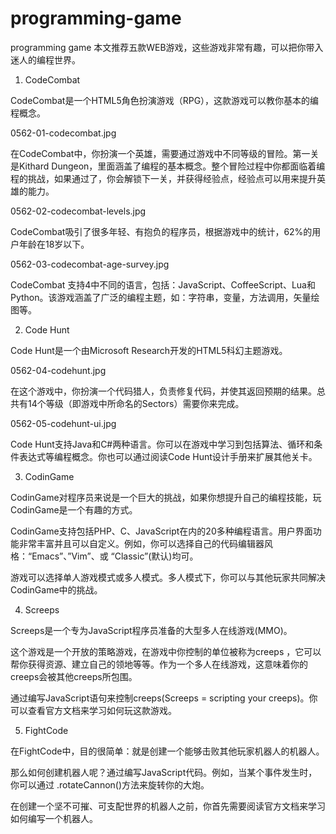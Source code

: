 # programming-game
programming game
本文推荐五款WEB游戏，这些游戏非常有趣，可以把你带入迷人的编程世界。

1. CodeCombat

CodeCombat是一个HTML5角色扮演游戏（RPG），这款游戏可以教你基本的编程概念。

0562-01-codecombat.jpg

在CodeCombat中，你扮演一个英雄，需要通过游戏中不同等级的冒险。第一关是Kithard Dungeon，里面涵盖了编程的基本概念。整个冒险过程中你都面临着编程的挑战，如果通过了，你会解锁下一关，并获得经验点，经验点可以用来提升英雄的能力。

0562-02-codecombat-levels.jpg

CodeCombat吸引了很多年轻、有抱负的程序员，根据游戏中的统计，62%的用户年龄在18岁以下。

0562-03-codecombat-age-survey.jpg

CodeCombat 支持4中不同的语言，包括：JavaScript、CoffeeScript、Lua和Python。该游戏涵盖了广泛的编程主题，如：字符串，变量，方法调用，矢量绘图等。

2. Code Hunt

Code Hunt是一个由Microsoft Research开发的HTML5科幻主题游戏。

0562-04-codehunt.jpg

在这个游戏中，你扮演一个代码猎人，负责修复代码，并使其返回预期的结果。总共有14个等级（即游戏中所命名的Sectors）需要你来完成。

0562-05-codehunt-ui.jpg

Code Hunt支持Java和C#两种语言。你可以在游戏中学习到包括算法、循环和条件表达式等编程概念。你也可以通过阅读Code Hunt设计手册来扩展其他关卡。

3. CodinGame

CodinGame对程序员来说是一个巨大的挑战，如果你想提升自己的编程技能，玩CodinGame是一个有趣的方式。

CodinGame支持包括PHP、C、JavaScript在内的20多种编程语言。用户界面功能非常丰富并且可以自定义。例如，你可以选择自己的代码编辑器风格：“Emacs”、”Vim”、或 “Classic”(默认)均可。

游戏可以选择单人游戏模式或多人模式。多人模式下，你可以与其他玩家共同解决CodinGame中的挑战。

4. Screeps

Screeps是一个专为JavaScript程序员准备的大型多人在线游戏(MMO)。

这个游戏是一个开放的策略游戏，在游戏中你控制的单位被称为creeps ，它可以帮你获得资源、建立自己的领地等等。作为一个多人在线游戏，这意味着你的creeps会被其他creeps所包围。


通过编写JavaScript语句来控制creeps(Screeps = scripting your creeps)。你可以查看官方文档来学习如何玩这款游戏。

5. FightCode

在FightCode中，目的很简单：就是创建一个能够击败其他玩家机器人的机器人。

那么如何创建机器人呢？通过编写JavaScript代码。例如，当某个事件发生时，你可以通过 .rotateCannon()方法来旋转你的大炮。

在创建一个坚不可摧、可支配世界的机器人之前，你首先需要阅读官方文档来学习如何编写一个机器人。
